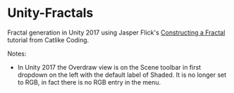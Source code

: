 # Unity-Fractals
Fractal generation in Unity 2017 using Jasper Flick's
[Constructing a Fractal](http://catlikecoding.com/unity/tutorials/constructing-a-fractal)
tutorial from Catlike Coding.

Notes:

* In Unity 2017 the Overdraw view is on the Scene toolbar in
first dropdown on the left with the default label of Shaded.
It is no longer set to RGB, in fact there is no RGB entry in
the menu.
